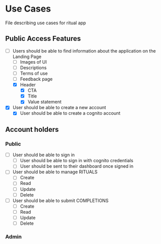 # Use Cases
File describing use cases for ritual app

## Public Access Features

- [ ] Users should be able to find information about the application on the Landing Page
	- [ ] Images of UI
	- [ ] Descriptions
	- [ ] Terms of use
	- [ ] Feedback page
	- [x] Header
		- [x] CTA
		- [x] Title
		- [x] Value statement
- [x] User should be able to create a new account
	- [x] User should be able to create a cognito account

## Account holders

### Public
- [ ] User should be able to sign in
	- [ ] User should be able to sign in with cognito credentials
	- [ ] User should be sent to their dashboard once signed in
- [ ] User should be able to manage RITUALS
	- [ ] Create
	- [ ] Read
	- [ ] Update
	- [ ] Delete
- [ ] User should be able to submit COMPLETIONS
	- [ ] Create
	- [ ] Read
	- [ ] Update
	- [ ] Delete

### Admin









